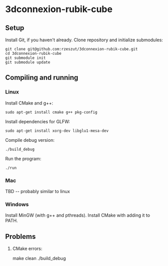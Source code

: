 3dconnexion-rubik-cube
=====================

Setup
-----

Install Git, if you haven't already.
Clone repository and initialize submodules:

    git clone git@github.com:rzeszut/3dconnexion-rubik-cube.git
    cd 3dconnexion-rubik-cube
    git submodule init
    git submodule update

Compiling and running
-------------

### Linux

Install CMake and g++:

    sudo apt-get install cmake g++ pkg-config

Install dependencies for GLFW:

    sudo apt-get install xorg-dev libglu1-mesa-dev

Compile debug version:

    ./build_debug

Run the program:

    ./run

### Mac

TBD -- probably similar to linux

### Windows

Install MinGW (with g++ and pthreads).
Install CMake with adding it to PATH.

Problems
--------

1. CMake errors:

    make clean
    ./build_debug

